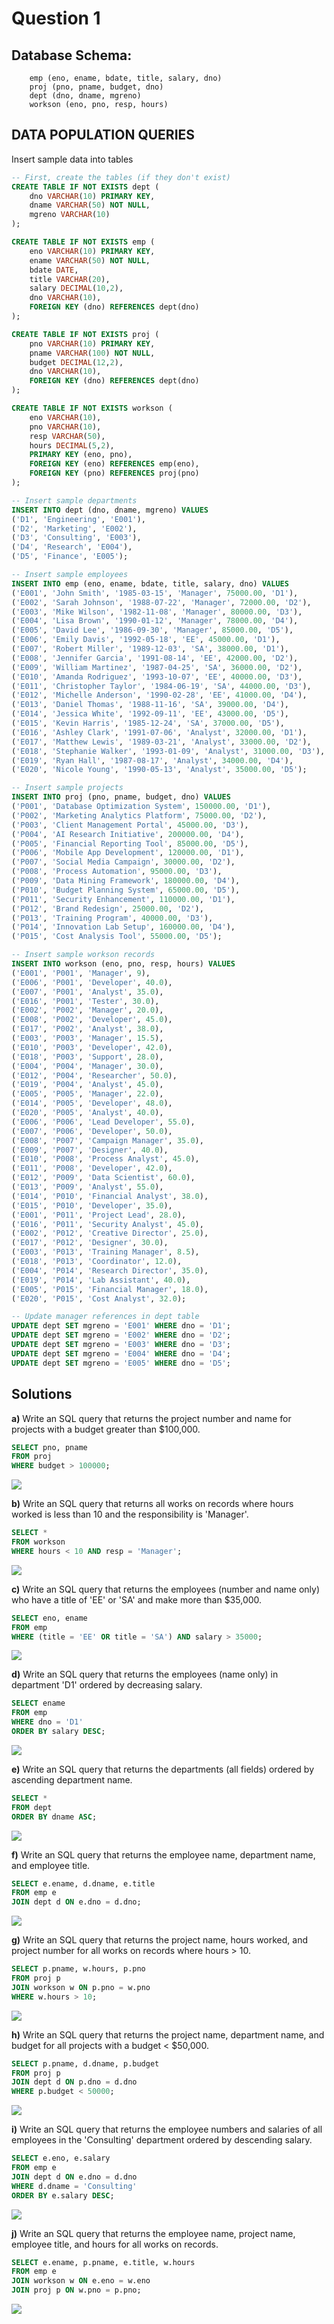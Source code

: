 # Question 1

## Database Schema:
```
    emp (eno, ename, bdate, title, salary, dno)
    proj (pno, pname, budget, dno)
    dept (dno, dname, mgreno)
    workson (eno, pno, resp, hours)
```


## DATA POPULATION QUERIES 
Insert sample data into tables

```sql
-- First, create the tables (if they don't exist)
CREATE TABLE IF NOT EXISTS dept (
    dno VARCHAR(10) PRIMARY KEY,
    dname VARCHAR(50) NOT NULL,
    mgreno VARCHAR(10)
);

CREATE TABLE IF NOT EXISTS emp (
    eno VARCHAR(10) PRIMARY KEY,
    ename VARCHAR(50) NOT NULL,
    bdate DATE,
    title VARCHAR(20),
    salary DECIMAL(10,2),
    dno VARCHAR(10),
    FOREIGN KEY (dno) REFERENCES dept(dno)
);

CREATE TABLE IF NOT EXISTS proj (
    pno VARCHAR(10) PRIMARY KEY,
    pname VARCHAR(100) NOT NULL,
    budget DECIMAL(12,2),
    dno VARCHAR(10),
    FOREIGN KEY (dno) REFERENCES dept(dno)
);

CREATE TABLE IF NOT EXISTS workson (
    eno VARCHAR(10),
    pno VARCHAR(10),
    resp VARCHAR(50),
    hours DECIMAL(5,2),
    PRIMARY KEY (eno, pno),
    FOREIGN KEY (eno) REFERENCES emp(eno),
    FOREIGN KEY (pno) REFERENCES proj(pno)
);

-- Insert sample departments
INSERT INTO dept (dno, dname, mgreno) VALUES
('D1', 'Engineering', 'E001'),
('D2', 'Marketing', 'E002'),
('D3', 'Consulting', 'E003'),
('D4', 'Research', 'E004'),
('D5', 'Finance', 'E005');

-- Insert sample employees
INSERT INTO emp (eno, ename, bdate, title, salary, dno) VALUES
('E001', 'John Smith', '1985-03-15', 'Manager', 75000.00, 'D1'),
('E002', 'Sarah Johnson', '1988-07-22', 'Manager', 72000.00, 'D2'),
('E003', 'Mike Wilson', '1982-11-08', 'Manager', 80000.00, 'D3'),
('E004', 'Lisa Brown', '1990-01-12', 'Manager', 78000.00, 'D4'),
('E005', 'David Lee', '1986-09-30', 'Manager', 85000.00, 'D5'),
('E006', 'Emily Davis', '1992-05-18', 'EE', 45000.00, 'D1'),
('E007', 'Robert Miller', '1989-12-03', 'SA', 38000.00, 'D1'),
('E008', 'Jennifer Garcia', '1991-08-14', 'EE', 42000.00, 'D2'),
('E009', 'William Martinez', '1987-04-25', 'SA', 36000.00, 'D2'),
('E010', 'Amanda Rodriguez', '1993-10-07', 'EE', 40000.00, 'D3'),
('E011', 'Christopher Taylor', '1984-06-19', 'SA', 44000.00, 'D3'),
('E012', 'Michelle Anderson', '1990-02-28', 'EE', 41000.00, 'D4'),
('E013', 'Daniel Thomas', '1988-11-16', 'SA', 39000.00, 'D4'),
('E014', 'Jessica White', '1992-09-11', 'EE', 43000.00, 'D5'),
('E015', 'Kevin Harris', '1985-12-24', 'SA', 37000.00, 'D5'),
('E016', 'Ashley Clark', '1991-07-06', 'Analyst', 32000.00, 'D1'),
('E017', 'Matthew Lewis', '1989-03-21', 'Analyst', 33000.00, 'D2'),
('E018', 'Stephanie Walker', '1993-01-09', 'Analyst', 31000.00, 'D3'),
('E019', 'Ryan Hall', '1987-08-17', 'Analyst', 34000.00, 'D4'),
('E020', 'Nicole Young', '1990-05-13', 'Analyst', 35000.00, 'D5');

-- Insert sample projects
INSERT INTO proj (pno, pname, budget, dno) VALUES
('P001', 'Database Optimization System', 150000.00, 'D1'),
('P002', 'Marketing Analytics Platform', 75000.00, 'D2'),
('P003', 'Client Management Portal', 45000.00, 'D3'),
('P004', 'AI Research Initiative', 200000.00, 'D4'),
('P005', 'Financial Reporting Tool', 85000.00, 'D5'),
('P006', 'Mobile App Development', 120000.00, 'D1'),
('P007', 'Social Media Campaign', 30000.00, 'D2'),
('P008', 'Process Automation', 95000.00, 'D3'),
('P009', 'Data Mining Framework', 180000.00, 'D4'),
('P010', 'Budget Planning System', 65000.00, 'D5'),
('P011', 'Security Enhancement', 110000.00, 'D1'),
('P012', 'Brand Redesign', 25000.00, 'D2'),
('P013', 'Training Program', 40000.00, 'D3'),
('P014', 'Innovation Lab Setup', 160000.00, 'D4'),
('P015', 'Cost Analysis Tool', 55000.00, 'D5');

-- Insert sample workson records
INSERT INTO workson (eno, pno, resp, hours) VALUES
('E001', 'P001', 'Manager', 9),
('E006', 'P001', 'Developer', 40.0),
('E007', 'P001', 'Analyst', 35.0),
('E016', 'P001', 'Tester', 30.0),
('E002', 'P002', 'Manager', 20.0),
('E008', 'P002', 'Developer', 45.0),
('E017', 'P002', 'Analyst', 38.0),
('E003', 'P003', 'Manager', 15.5),
('E010', 'P003', 'Developer', 42.0),
('E018', 'P003', 'Support', 28.0),
('E004', 'P004', 'Manager', 30.0),
('E012', 'P004', 'Researcher', 50.0),
('E019', 'P004', 'Analyst', 45.0),
('E005', 'P005', 'Manager', 22.0),
('E014', 'P005', 'Developer', 48.0),
('E020', 'P005', 'Analyst', 40.0),
('E006', 'P006', 'Lead Developer', 55.0),
('E007', 'P006', 'Developer', 50.0),
('E008', 'P007', 'Campaign Manager', 35.0),
('E009', 'P007', 'Designer', 40.0),
('E010', 'P008', 'Process Analyst', 45.0),
('E011', 'P008', 'Developer', 42.0),
('E012', 'P009', 'Data Scientist', 60.0),
('E013', 'P009', 'Analyst', 55.0),
('E014', 'P010', 'Financial Analyst', 38.0),
('E015', 'P010', 'Developer', 35.0),
('E001', 'P011', 'Project Lead', 28.0),
('E016', 'P011', 'Security Analyst', 45.0),
('E002', 'P012', 'Creative Director', 25.0),
('E017', 'P012', 'Designer', 30.0),
('E003', 'P013', 'Training Manager', 8.5),
('E018', 'P013', 'Coordinator', 12.0),
('E004', 'P014', 'Research Director', 35.0),
('E019', 'P014', 'Lab Assistant', 40.0),
('E005', 'P015', 'Financial Manager', 18.0),
('E020', 'P015', 'Cost Analyst', 32.0);

-- Update manager references in dept table
UPDATE dept SET mgreno = 'E001' WHERE dno = 'D1';
UPDATE dept SET mgreno = 'E002' WHERE dno = 'D2';
UPDATE dept SET mgreno = 'E003' WHERE dno = 'D3';
UPDATE dept SET mgreno = 'E004' WHERE dno = 'D4';
UPDATE dept SET mgreno = 'E005' WHERE dno = 'D5';
```

## Solutions

**a)** Write an SQL query that returns the project number and name for projects with a budget greater than $100,000.

```sql
SELECT pno, pname
FROM proj
WHERE budget > 100000;
```
![](./screenshots/1.1.png)

**b)** Write an SQL query that returns all works on records where hours worked is less than 10 and the responsibility is 'Manager'.

```sql
SELECT *
FROM workson
WHERE hours < 10 AND resp = 'Manager';
```
![](./screenshots/1.2.png)

**c)** Write an SQL query that returns the employees (number and name only) who have a title of 'EE' or 'SA' and make more than $35,000.

```sql
SELECT eno, ename
FROM emp
WHERE (title = 'EE' OR title = 'SA') AND salary > 35000;
```
![](./screenshots/1.3.png)

**d)** Write an SQL query that returns the employees (name only) in department 'D1' ordered by decreasing salary.

```sql
SELECT ename
FROM emp
WHERE dno = 'D1'
ORDER BY salary DESC;
```
![](./screenshots/1.4.png)

**e)** Write an SQL query that returns the departments (all fields) ordered by ascending department name.

```sql
SELECT *
FROM dept
ORDER BY dname ASC;
```
![](./screenshots/1.5.png)

**f)** Write an SQL query that returns the employee name, department name, and employee title.

```sql
SELECT e.ename, d.dname, e.title
FROM emp e
JOIN dept d ON e.dno = d.dno;
```
![](./screenshots/1.6.png)

**g)** Write an SQL query that returns the project name, hours worked, and project number for all works on records where hours > 10.

```sql
SELECT p.pname, w.hours, p.pno
FROM proj p
JOIN workson w ON p.pno = w.pno
WHERE w.hours > 10;
```
![](./screenshots/1.7.png)

**h)** Write an SQL query that returns the project name, department name, and budget for all projects with a budget < $50,000.

```sql
SELECT p.pname, d.dname, p.budget
FROM proj p
JOIN dept d ON p.dno = d.dno
WHERE p.budget < 50000;
```
![](./screenshots/1.8.png)

**i)** Write an SQL query that returns the employee numbers and salaries of all employees in the 'Consulting' department ordered by descending salary.

```sql
SELECT e.eno, e.salary
FROM emp e
JOIN dept d ON e.dno = d.dno
WHERE d.dname = 'Consulting'
ORDER BY e.salary DESC;
```
![](./screenshots/1.9.png)

**j)** Write an SQL query that returns the employee name, project name, employee title, and hours for all works on records.

```sql
SELECT e.ename, p.pname, e.title, w.hours
FROM emp e
JOIN workson w ON e.eno = w.eno
JOIN proj p ON w.pno = p.pno;
```
![](./screenshots/1.10.png)

